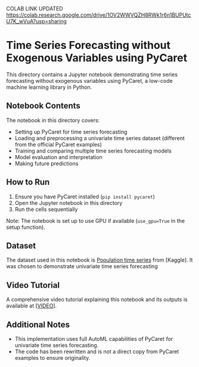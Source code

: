 COLAB LINK UPDATED https://colab.research.google.com/drive/1OV2WWVQZH8RWk1r6n1BUPUtcU7K_wVuA?usp=sharing

# Time Series Forecasting without Exogenous Variables using PyCaret

This directory contains a Jupyter notebook demonstrating time series forecasting without exogenous variables using PyCaret, a low-code machine learning library in Python.


## Notebook Contents

The notebook in this directory covers:

- Setting up PyCaret for time series forecasting
- Loading and preprocessing a univariate time series dataset (different from the official PyCaret examples)
- Training and comparing multiple time series forecasting models
- Model evaluation and interpretation
- Making future predictions

## How to Run

1. Ensure you have PyCaret installed (`pip install pycaret`)
2. Open the Jupyter notebook in this directory
3. Run the cells sequentially

Note: The notebook is set up to use GPU if available (`use_gpu=True` in the setup function).

## Dataset

The dataset used in this notebook is [Population time series](https://www.kaggle.com/datasets/census/population-time-series-data/data) from [Kaggle]. It was chosen to demonstrate univariate time series forecasting 

## Video Tutorial

A comprehensive video tutorial explaining this notebook and its outputs is available at [[VIDEO](https://drive.google.com/file/d/1Aapt5mWihyyWofCMBfuybxuPy_EVqBY4/view?usp=sharing)].

## Additional Notes

- This implementation uses full AutoML capabilities of PyCaret for univariate time series forecasting.
- The code has been rewritten and is not a direct copy from PyCaret examples to ensure originality.
